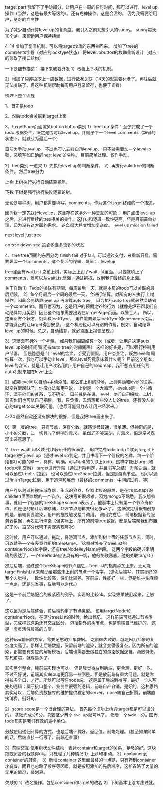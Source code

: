 target part
我留下了手动部分。让用户在一周的任何时间，都可以进行，level up操作（当然，这是有最大等级的）。还有成神操作。这是合理的。
因为我需要给用户，绝对的自主性

为了减少自动计算level up的复杂度。我引入之前就想引入的sunny。
sunny每天10个点。来帮助用户保持持续

4-14
增加了复活机制。可以将target坟场的东西拉回来。
增加了tree的comments字段（对应的locktype状态）
将levelupbutton的枚举重新设计（对应的修改了接口结构）

一下是细节描述：
接下来我要开发
1）改善上下树的机制。

2）增加了只能拉取上一周数据，进行数据关联（14天的就需要付费了。再往后就无法关联了。用这种机制帮助每周用户登录留存，也便于查看）





梳理下整个流程

1、首先是todo

2、然后todo会关联到target上面

3、targetPage页面渲染button
button类别
1）level up
条件：至少完成了一个todo
根据条件，决定是否可以level up。并赋予下一个level comments（缺省的状态下，就默认为最后一个）

目前为手动levelup。不过也可以支持自动levelup。
只不过需要加一个levelup锁，来填写如正确的next level的名称。
目前简单处理。仅作手动。

2）tree类别
一进来
1）先执行level up的判断条件。
2）再执行auto tree的判断条件。
然后tree分为

上树
上树执行执行自动结算机制。

下数
下树是强行执行失败逻辑的树。

无论是哪种树，用户都需要填写，comments，作为这个target终结的一个描述。

因为树一定先执行levelup，这里存在这另外一种交互的可能：
用户点击level up 之后，才进行后续的tree相关的操作。这样ui和逻辑一致性更高。但是目前简单处理，因为没有这方面的需求。
这会很大程度增加复杂度。
level up
mission failed

next level
just tree

on tree
down tree
这会多很多很多的状态

4、tree
tree页面的东西分为
finish
fail
对于fail，可以通过支付，来重新开启。需要填写一个comments，这个复活的逻辑，是init + levelup



tree里面有waitList
之前上树，实际上上到了waitList里面。
只要被填上了comments，就可以从waitList里面，通过拖拽，放到我们最终的树上面。







关于自动
1）Todo的关联有期限，每周最后一天，就是本周的todo可以关联的最后期限。
2）每个月最后一个周的最后一天，会进行结算。对所有的人执行 上树操作，因此会先结算level up 再结算auto tree。
因为执行auto tree就必然会缺省一个comments。而且也因为，这是用户的预期之外的行为（就像是炉石帮我们自动结算每月奖励）因此这个结果需要出现在targetPage页面。以警世人。
所以，这里面有个状态，就叫做lockType。
用户需要填写lockType的comments之后，才能真正的让target得到安息。（这个机制也可以有别的作用，例如，自动结算level up的时候。总之，自动结算，就必须跟上报告呈现。）

3）这里面有另外一个考量。
如果我们每周结算一次（或者，让用户决定auto level up的时间间隔 还有auto tree的时间间隔）
这样的好处是，可以强行控制用户节奏。
但是隐患是
1）level的含义，会受到置疑。用户会关注，既然level每周结算一次，我也可以手动上level，那么level究竟意味着什么呢？
目前这个版本，level的含义，就是让用户改名用的+用户自己的roadmap。我不想去用任何的auto机制来加在level上面

2）如果level可以自动+手动添加。那么在上树的时候，上树奖励和level的关系，就变得很暧昧了。你没办法和用户说，
上树是一个大循环，levelup是一个小循环，至于他们的关系，我不确定。
目前就是在说，level，你们自己把控。上树，其实你们也可以自己把控。
我，只负责，去清理那些没人动的tree，还有没人关心的target todo关联问题。（也尽可能努力去让用户经常来。）


4-24
虽然自动还没有解决的很好，但是我把tree画出来了。

0）第一版的tree，只有节点，没有分数。就感觉很普通，很单薄。但神奇的是，小小的分数，让一切具有了鲜明的意义。
虽然还不够深刻，有意义，但是足够表现出来意思了。

1）tree-waitList区域
这块我设计的很满意。
用户完成todo
todo关联到target上
target进行level up（通过level up判定，并且书写下一个阶段的名称，每一个阶段都尽可能的单一，具体，明确，可以明确的关联上todo，这样才能让target和todo水乳交融）
target进行升阶（通过升阶判定，并且书写总结）
升阶之后，就可以通过treeList拉到。
也可以通过treeShape拉到，但是是游离节点。
也可以通过finishTarget拉到，用于追溯和展示（最终的comments，中间的过程，等）


用户可以通过拖拽生成容器，生成的容器，容器上线的原理，是在treeShape的children里面新增的一个节点。
这块写的很艰难，因为mongo不熟悉，我又想省事，就用一个粗暴的treeShape schema表示了。他基本上只有第一个节点有价值。但是也的确让后端存储，处理节点逻辑变得足够ok了。
这块我觉得很有创意的是，前端负责渲染，用户的拖拽触发接口调用。
调用完成后，前端根据新的服务器数据，再次进行渲染（但实际上，所有的前端tree数据，都是后端帮我们布置好了的，这部分代码不需要实现两次）

这时候，用户可以通过，拖动，将游离节点，添加到树上面的任意节点去，同时，可以赋予一个有表意作用的treeName。（这样就补充了treeList的containerNodeId字段，还有treeNodeKeyName字段。
这两个字段的确非常明确的表达了，一个treeNode应该具有的一切，他的关联容器，他的关联target
）

然后后端，通过整个treeShape的节点信息，treeList的指向添加上来，还可能targetFinishList来帮助给那些未上树的节点一个名字。（这块后端写，其实挺好的我个人觉得，一致性比较高，性能比较差。写前端，性能好一些，但是维护性麻烦一点点。还是先省事，性能可以迭代。）

这是一个前后端配合的很紧密的例子。实现的比较ok。实现效果使用起来，足够了。

这块因为是后端整合，前后端约定了节点类型。
使用targetNode和containerNode，在区分treeList的时候，给出标记。
这样前端可以通过节点类型，完成样式渲染还有交互区分。
包括额外的树节点，也是前端自己维护的。
这是一套灵活性很高的方案。


这种tree输出的方案，需要足够的抽象数据。
之前做失败的，就是因为抽象的复杂度太高了。那样让后端数据，保留前端的渲染，就会变得很复杂。因为所有的渲染，都需要有对应的解析模板。后端也需要去做独立的渲染数据逻辑。两败俱伤。写死前端，就容易多了。



其实整个整合，纯前端实现也可以。
但是我觉得放到后端，更合理，更好一些。不过不好说，前端其实debug更容易一些倒是。但是放前端有重大问题，就是你得拉多个口，才行。所以可以写在node端。
这是属于后端懒得写，最好一个人写完的逻辑；属于接口整个，业务性很强的逻辑，前端自产自销，是好的。这种思路其实可以，后端负责数据库的维护提供稳定的server。node端自己折腾。前端直接消费。挺好的。




2）score
score是一个很合理的算法。
首先每个成功上树的target都是可以加分的。
基础完成分5分。只要至少两个level up就可以了。
然后一个todo一分。因为todo其实是我们有效的最小单位。

分数使用递归计算的方式。也是后端计算好。返回值。前端处理。（甚至如果简单的话，后端直接一行写了，前端还省事）


3）前端交互
使用树状文件结构，表达containr和target的关系，足够的好。这块拖拽闭合的我觉得ok。
只处理了几种情况
1）上树和移动。
2）container到container的转移。
3）新增container
这里面最棒的一点是，只有扔到container才有效，而且也忽略了顺序等因素，就是按照添加的先后顺序，这样省略了大量的无用的情况，很划算。




欠缺的
1）改名操作。包括container和target的改名
2）下树基本上没考虑过就。